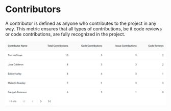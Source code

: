 # Contributors

A contributor is defined as anyone who contributes to the project in any way. This metric ensures that all types of contributions, be it code reviews or code contributions, are fully recognized in the project.

![Chart showing all Contributors with contribution categories](../../.gitbook/assets/image%20%283%29.png)

